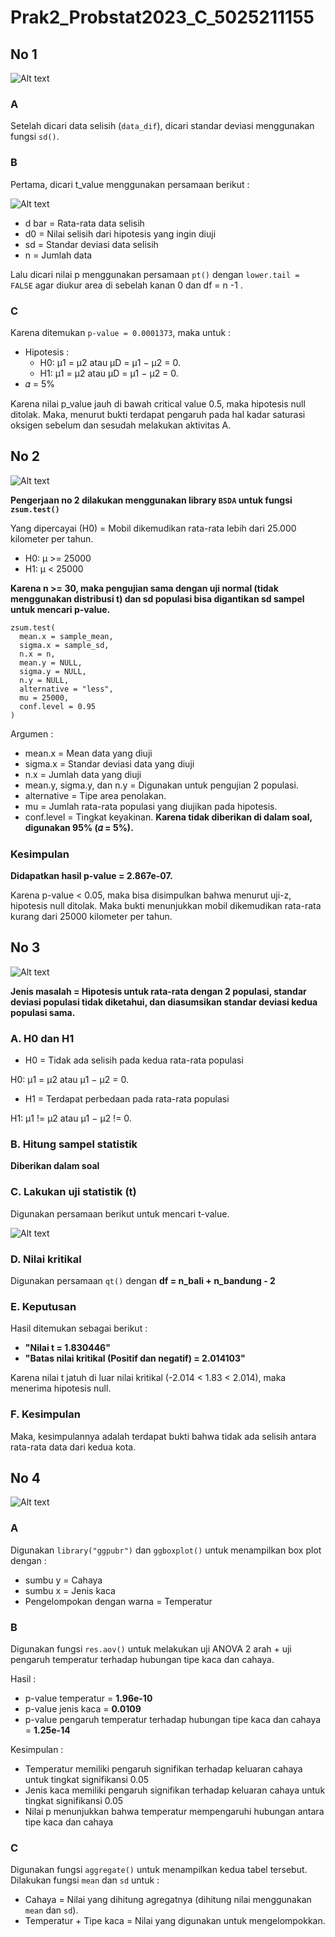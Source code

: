 # Prak2_Probstat2023_C_5025211155

## No 1

![Alt text](./Screenshots/No_1.JPG?raw=true)

### A
Setelah dicari data selisih (`data_dif`), dicari standar deviasi menggunakan fungsi `sd()`.

### B
Pertama, dicari t_value menggunakan persamaan berikut :

![Alt text](./Screenshots/No_1%20B.JPG?raw=true)

- d bar = Rata-rata data selisih
- d0 = Nilai selisih dari hipotesis yang ingin diuji 
- sd = Standar deviasi data selisih
- n = Jumlah data

Lalu dicari nilai p menggunakan persamaan `pt()` dengan `lower.tail = FALSE` agar diukur area di sebelah kanan 0 dan df = n -1 .

### C
Karena ditemukan `p-value = 0.0001373`, maka untuk : 
- Hipotesis :
    - H0: μ1 = μ2 atau μD = μ1 − μ2 = 0.
    - H1: μ1 = μ2 atau μD = μ1 − μ2 = 0.
- 𝛼 = 5%

Karena nilai p_value jauh di bawah critical value 0.5,  maka hipotesis null ditolak. Maka, menurut bukti terdapat pengaruh pada hal kadar saturasi oksigen sebelum dan sesudah melakukan aktivitas A.


## No 2

![Alt text](./Screenshots/No_2.JPG?raw=true)

**Pengerjaan no 2 dilakukan menggunakan library `BSDA` untuk fungsi `zsum.test()`**

Yang dipercayai (H0) = Mobil dikemudikan rata-rata lebih dari 25.000 kilometer per tahun.
- H0: μ >= 25000
- H1: μ < 25000

**Karena n >= 30, maka pengujian sama dengan uji normal (tidak menggunakan distribusi t) dan
sd populasi bisa digantikan sd sampel untuk mencari p-value.**


```
zsum.test(
  mean.x = sample_mean,
  sigma.x = sample_sd,
  n.x = n,
  mean.y = NULL,
  sigma.y = NULL,
  n.y = NULL,
  alternative = "less",
  mu = 25000,
  conf.level = 0.95
)
```
Argumen :
- mean.x = Mean data yang diuji
- sigma.x = Standar deviasi data yang diuji
- n.x = Jumlah data yang diuji
- mean.y, sigma.y, dan n.y = Digunakan untuk pengujian 2 populasi.
- alternative = Tipe area penolakan.
- mu = Jumlah rata-rata populasi yang diujikan pada hipotesis.
- conf.level = Tingkat keyakinan. **Karena tidak diberikan di dalam soal, digunakan 95% (𝛼 = 5%).**

### Kesimpulan
**Didapatkan hasil p-value = 2.867e-07.**

Karena p-value < 0.05, maka bisa disimpulkan bahwa menurut uji-z, hipotesis null ditolak. Maka bukti menunjukkan mobil dikemudikan rata-rata kurang dari 25000 kilometer per tahun.

## No 3

![Alt text](./Screenshots/No_3.JPG?raw=true)

**Jenis masalah = Hipotesis untuk rata-rata dengan 2 populasi, standar deviasi populasi tidak diketahui, dan diasumsikan standar deviasi kedua populasi sama.**

### A. H0 dan H1
- H0 = Tidak ada selisih pada kedua rata-rata populasi

H0: μ1 = μ2 atau μ1 − μ2 = 0.
- H1 = Terdapat perbedaan pada rata-rata populasi

H1: μ1 != μ2 atau μ1 − μ2 != 0.

### B. Hitung sampel statistik

**Diberikan dalam soal**

### C. Lakukan uji statistik (t)

Digunakan persamaan berikut untuk mencari t-value.

![Alt text](./Screenshots/No_3%20B.JPG?raw=true)

### D. Nilai kritikal

Digunakan persamaan `qt()` dengan **df = n_bali + n_bandung - 2**

### E. Keputusan
Hasil ditemukan sebagai berikut :
- **"Nilai t = 1.830446"**
- **"Batas nilai kritikal (Positif dan negatif) = 2.014103"**

Karena nilai t jatuh di luar nilai kritikal (-2.014 < 1.83 < 2.014), maka menerima hipotesis null.

### F. Kesimpulan

Maka, kesimpulannya adalah terdapat bukti bahwa tidak ada selisih antara rata-rata data dari kedua kota.

## No 4

![Alt text](./Screenshots/No_4.JPG?raw=true)

### A

Digunakan `library("ggpubr")` dan `ggboxplot()` untuk menampilkan box plot dengan :
- sumbu y = Cahaya
- sumbu x = Jenis kaca
- Pengelompokan dengan warna = Temperatur

### B

Digunakan fungsi `res.aov()` untuk melakukan uji ANOVA 2 arah + uji pengaruh temperatur terhadap hubungan tipe kaca dan cahaya.

Hasil :
- p-value temperatur = **1.96e-10**
- p-value jenis kaca = **0.0109**
- p-value pengaruh temperatur terhadap hubungan tipe kaca dan cahaya = **1.25e-14**

Kesimpulan :
- Temperatur memiliki pengaruh signifikan terhadap keluaran cahaya untuk tingkat signifikansi 0.05
- Jenis kaca memiliki pengaruh signifikan terhadap keluaran cahaya untuk tingkat signifikansi 0.05
- Nilai p menunjukkan bahwa temperatur mempengaruhi hubungan antara tipe kaca dan cahaya


### C

Digunakan fungsi `aggregate()` untuk menampilkan kedua tabel tersebut. Dilakukan fungsi `mean` dan `sd` untuk :
- Cahaya = Nilai yang dihitung agregatnya (dihitung nilai menggunakan `mean` dan `sd`).
- Temperatur + Tipe kaca = Nilai yang digunakan untuk mengelompokkan.